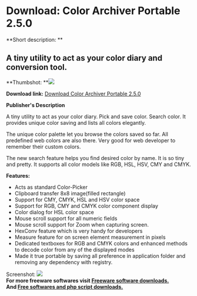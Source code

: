 # Download: Color Archiver Portable 2.5.0

**Short description: **

## A tiny utility to act as your color diary and conversion tool.

  
**Thumbshot: **![](http://www.freewarefiles.com/screenshot/colorarchiver2_md.jpg)   
  
**Download link:** [Download Color Archiver Portable 2.5.0](http://freesoftwares.boysofts.com/Color-Archiver-Portable_program_81075.html)  
  

**Publisher's Description**  
  

A tiny utility to act as your color diary. Pick and save color. Search color.
It provides unique color saving and lists all colors elegantly.

The unique color palette let you browse the colors saved so far. All
predefined web colors are also there. Very good for web developer to remember
their custom colors.

The new search feature helps you find desired color by name. It is so tiny and
pretty. It supports all color models like RGB, HSL, HSV, CMY and CMYK.

**Features:**

  * Acts as standard Color-Picker 
  * Clipboard transfer 8x8 image(filled rectangle) 
  * Support for CMY, CMYK, HSL and HSV color space 
  * Support for RGB, CMY and CMYK color component display 
  * Color dialog for HSL color space 
  * Mouse scroll support for all numeric fields 
  * Mouse scroll support for Zoom when capturing screen. 
  * HexConv feature which is very handy for developers 
  * Measure feature for on screen element measurement in pixels 
  * Dedicated textboxes for RGB and CMYK colors and enhanced methods to decode color from any of the displayed modes 
  * Made it true portable by saving all preference in application folder and removing any dependency with registry. 

  
  
Screenshot: ![](http://www.freewarefiles.com/screenshot/colorarchiver2.jpg)  
**For more freeware softwares visit [Freeware software downloads.](http://freesoftwares.boysofts.com/)**   
**And [Free softwares and php script downloads.](http://www.boysofts.com/)**

